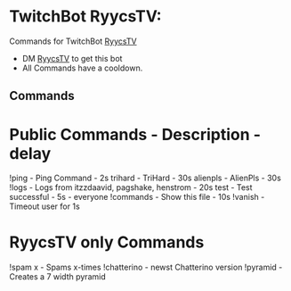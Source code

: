 # TwitchBot RyycsTV:

Commands for TwitchBot [RyycsTV](https://www.twitch.tv/ryycstv)

* DM [RyycsTV](https://www.twitch.tv/ryycstv) to get this bot
* All Commands have a cooldown.

## Commands
# Public Commands - Description - delay

!ping - Ping Command - 2s
trihard - TriHard - 30s
alienpls - AlienPls - 30s
!logs - Logs from itzzdaavid, pagshake, henstrom - 20s
test - Test successful - 5s - everyone
!commands - Show this file - 10s
!vanish - Timeout user for 1s

# RyycsTV only Commands

  !spam x <word> - Spams <word> x-times
  !chatterino - newst Chatterino version
  !pyramid - Creates a 7 width <emotes> pyramid
